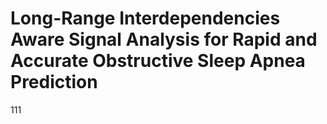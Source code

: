 # Long-Range Interdependencies Aware Signal Analysis for Rapid and Accurate Obstructive Sleep Apnea Prediction
111
